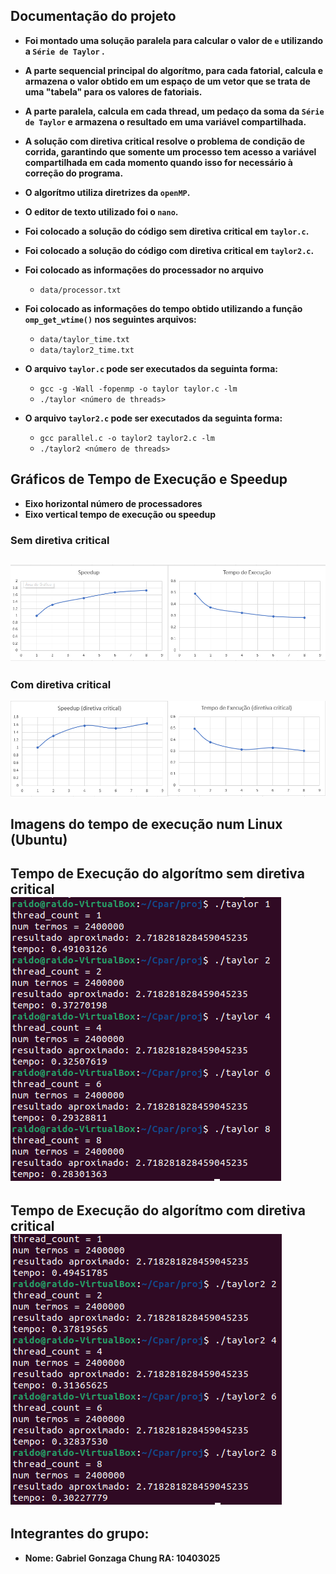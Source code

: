 ## Documentação do projeto 
- **Foi montado uma solução paralela para calcular o valor de `e` utilizando a `Série de Taylor` .**

- **A parte sequencial principal do algorítmo, para cada fatorial, calcula e armazena o valor obtido em um espaço de um vetor que se trata de uma "tabela" para os valores de fatoriais.**

- **A parte paralela, calcula em cada thread, um pedaço da soma da `Série de Taylor` e armazena o resultado em uma variável compartilhada.**

- **A solução com diretiva critical resolve o problema de condição de corrida, garantindo que somente um processo tem acesso a variável compartilhada em cada momento quando isso for necessário à correção do programa.**

- **O algorítmo utiliza diretrizes da `openMP`.**

- **O editor de texto utilizado foi o `nano`.**

- **Foi colocado a solução do código sem diretiva critical em `taylor.c`.**

- **Foi colocado a solução do código com diretiva critical em `taylor2.c`.**

- **Foi colocado as informações do processador no arquivo**	
  - `data/processor.txt`


- **Foi colocado as informações do tempo obtido utilizando a função `omp_get_wtime()` nos seguintes arquivos:**

  - `data/taylor_time.txt`
  - `data/taylor2_time.txt` 

- **O arquivo `taylor.c` pode ser executados da seguinta forma:** 
	- `gcc -g -Wall -fopenmp -o taylor taylor.c -lm`
	- `./taylor <número de threads>`

- **O arquivo `taylor2.c` pode ser executados da seguinta forma:** 
	- `gcc parallel.c -o taylor2 taylor2.c -lm`
	- `./taylor2 <número de threads>`

## Gráficos de Tempo de Execução e Speedup
- **Eixo horizontal número de processadores**
- **Eixo vertical tempo de execução ou speedup**  
### Sem diretiva critical
![Gráfico speedup e tempo de execução x número de processadores](assets/taylor1_graphs.png "Gráfico speedup x número de processadores")
-----------------------
### Com diretiva critical  
![Gráfico speedup e tempo de execução x número de processadores](assets/taylor2_graphs.png "Gráfico speedup x número de processadores")

## Imagens do tempo de execução num Linux (Ubuntu)
**Tempo de Execução do algorítmo sem diretiva critical**  
![tempo do Programa Serial](assets/taylor_vm.png "Tempo do Programa Serial")  
-----------------------
**Tempo de Execução do algorítmo com diretiva critical**  
![tempo do Programa Paralelo](assets/taylor2_vm.png "Tempo do Programa Paralelo")  
-----------------------

## Integrantes do grupo:
- **Nome: Gabriel Gonzaga Chung RA: 10403025**
